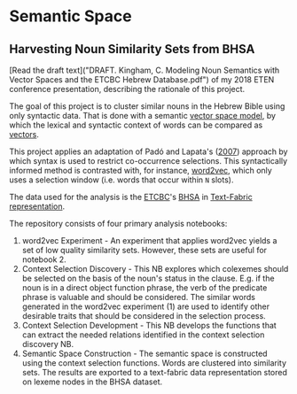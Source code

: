 # Semantic Space
## Harvesting Noun Similarity Sets from BHSA

[Read the draft text]("DRAFT. Kingham, C. Modeling Noun Semantics with Vector Spaces and the ETCBC Hebrew Database.pdf") of my 2018 ETEN conference presentation, describing the rationale of this project.

The goal of this project is to cluster similar nouns in the Hebrew Bible using only syntactic data. That is done with a semantic [vector space model](https://en.wikipedia.org/wiki/Vector_space_model), by which the lexical and syntactic context of words can be compared as [vectors](https://en.wikipedia.org/wiki/Vector_space). 

This project applies an adaptation of Padó and Lapata's ([2007](https://www.mitpressjournals.org/doi/pdf/10.1162/coli.2007.33.2.161)) approach by which syntax is used to restrict co-occurrence selections. This syntactically informed method is contrasted with, for instance, [word2vec](https://radimrehurek.com/gensim/models/word2vec.html), which only uses a selection window (i.e. words that occur within `N` slots). 

The data used for the analysis is the [ETCBC](http://www.etcbc.nl)'s [BHSA](https://github.com/ETCBC/bhsa) in [Text-Fabric representation](https://github.com/Dans-labs/text-fabric/wiki). 

The repository consists of four primary analysis notebooks:

1) word2vec Experiment - An experiment that applies word2vec yields a set of low quality similarity sets. However, these sets are useful for notebook 2.
2) Context Selection Discovery - This NB explores which colexemes should be selected on the basis of the noun's status in the clause. E.g. if the noun is in a direct object function phrase, the verb of the predicate phrase is valuable and should be considered. The similar words generated in the word2vec experiment (1) are used to identify other desirable traits that should be considered in the selection process.
3) Context Selection Development - This NB develops the functions that can extract the needed relations identified in the context selection discovery NB.
4) Semantic Space Construction - The semantic space is constructed using the context selection functions. Words are clustered into similarity sets. The results are exported to a text-fabric data representation stored on lexeme nodes in the BHSA dataset.
